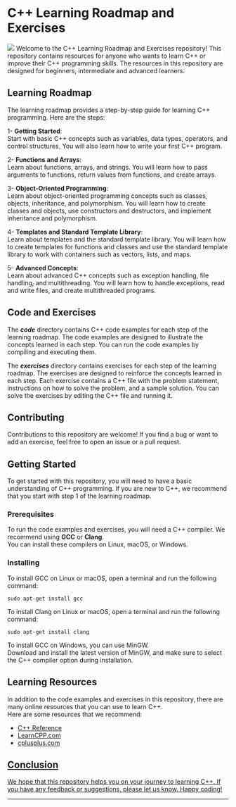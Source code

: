 # C++ Learning Roadmap and Exercises
<img src="https://bs-uploads.toptal.io/blackfish-uploads/components/blog_post_page/content/cover_image_file/cover_image/1285779/regular_1708x683_cover-0813_HowC__Works_Dan_Banner-b27030d457f101a7b7064f9e03940273-ad87c434b85a67383bf17153bf1d3b98.png">
 Welcome to the C++ Learning Roadmap and Exercises repository! This repository contains resources for anyone who wants to learn C++ or improve their C++ programming skills. The resources in this repository are designed for beginners, intermediate and advanced learners.

## Learning Roadmap
The learning roadmap provides a step-by-step guide for learning C++ programming. Here are the steps:

1- **Getting Started**:<br>
Start with basic C++ concepts such as variables, data types, operators, and control structures. You will also learn how to write your first C++ program.

2- **Functions and Arrays**:<br>
Learn about functions, arrays, and strings. You will learn how to pass arguments to functions, return values from functions, and create arrays.

3- **Object-Oriented Programming**:<br>
Learn about object-oriented programming concepts such as classes, objects, inheritance, and polymorphism. You will learn how to create classes and objects, use constructors and destructors, and implement inheritance and polymorphism.

4- **Templates and Standard Template Library**:<br>
Learn about templates and the standard template library. You will learn how to create templates for functions and classes and use the standard template library to work with containers such as vectors, lists, and maps.

5- **Advanced Concepts**:<br>
Learn about advanced C++ concepts such as exception handling, file handling, and multithreading. You will learn how to handle exceptions, read and write files, and create multithreaded programs.


## Code and Exercises
The ***code*** directory contains C++ code examples for each step of the learning roadmap. The code examples are designed to illustrate the concepts learned in each step. You can run the code examples by compiling and executing them.<br>

The ***exercises*** directory contains exercises for each step of the learning roadmap. The exercises are designed to reinforce the concepts learned in each step. Each exercise contains a C++ file with the problem statement, instructions on how to solve the problem, and a sample solution. You can solve the exercises by editing the C++ file and running it.<br>

## Contributing
Contributions to this repository are welcome! If you find a bug or want to add an exercise, feel free to open an issue or a pull request.

## Getting Started

To get started with this repository, you will need to have a basic understanding of C++ programming. If you are new to C++, we recommend that you start with step 1 of the learning roadmap.
### Prerequisites
To run the code examples and exercises, you will need a C++ compiler. We recommend using **GCC** or **Clang**.<br>
You can install these compilers on Linux, macOS, or Windows.

### Installing
To install GCC on Linux or macOS, open a terminal and run the following command:
```
sudo apt-get install gcc
```
To install Clang on Linux or macOS, open a terminal and run the following command:
```
sudo apt-get install clang
```
To install GCC on Windows, you can use MinGW.<br>
Download and install the latest version of MinGW, and make sure to select the C++ compiler option during installation.

## Learning Resources
In addition to the code examples and exercises in this repository, there are many online resources that you can use to learn C++.<br>
Here are some resources that we recommend:
<br>
- <a href="https://en.cppreference.com/w/"> C++ Reference
- <a href= "https://www.learncpp.com/"> LearnCPP.com
- <a href= "http://www.cplusplus.com/"> cplusplus.com


## Conclusion
We hope that this repository helps you on your journey to learning C++. If you have any feedback or suggestions, please let us know. Happy coding!

<hr>

